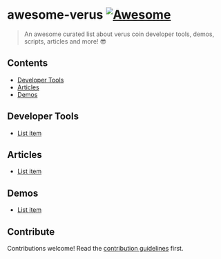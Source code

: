 # awesome-verus [![Awesome](https://awesome.re/badge.svg)](https://awesome.re)

> An awesome curated list about verus coin developer tools, demos, scripts, articles and more! 😎

## Contents

- [Developer Tools](#developer-tools)
- [Articles](#articles)
- [Demos](#demos)


## Developer Tools

- [List item](http://example.com)

## Articles

- [List item](http://example.com)

## Demos

- [List item](http://example.com)


## Contribute

Contributions welcome! Read the [contribution guidelines](contributing.md) first.
